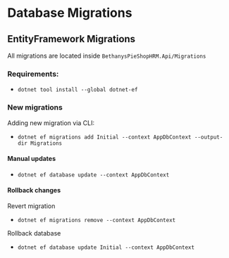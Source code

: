 ﻿# Database Migrations

## EntityFramework Migrations

All migrations are located inside `BethanysPieShopHRM.Api/Migrations`

### Requirements:
- `dotnet tool install --global dotnet-ef`

### New migrations

Adding new migration via CLI:
- `dotnet ef migrations add Initial --context AppDbContext --output-dir Migrations`

#### Manual updates

- `dotnet ef database update --context AppDbContext`

#### Rollback changes

Revert migration
- `dotnet ef migrations remove --context AppDbContext`

Rollback database
- `dotnet ef database update Initial --context AppDbContext`
